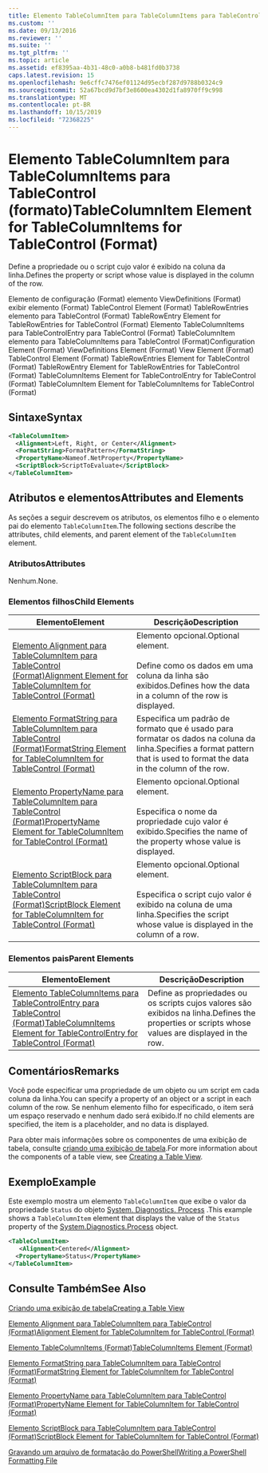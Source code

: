 ```yaml
---
title: Elemento TableColumnItem para TableColumnItems para TableControl (Format) | Microsoft Docs
ms.custom: ''
ms.date: 09/13/2016
ms.reviewer: ''
ms.suite: ''
ms.tgt_pltfrm: ''
ms.topic: article
ms.assetid: ef8395aa-4b31-48c0-a0b8-b481fd0b3738
caps.latest.revision: 15
ms.openlocfilehash: 9e6cffc7476ef01124d95ecbf287d9788b0324c9
ms.sourcegitcommit: 52a67bcd9d7bf3e8600ea4302d1fa8970ff9c998
ms.translationtype: MT
ms.contentlocale: pt-BR
ms.lasthandoff: 10/15/2019
ms.locfileid: "72368225"
---
```

# <a name="tablecolumnitem-element-for-tablecolumnitems-for-tablecontrol-format"></a><span data-ttu-id="0fb5a-102">Elemento TableColumnItem para TableColumnItems para TableControl (formato)</span><span class="sxs-lookup"><span data-stu-id="0fb5a-102">TableColumnItem Element for TableColumnItems for TableControl (Format)</span></span>

<span data-ttu-id="0fb5a-103">Define a propriedade ou o script cujo valor é exibido na coluna da linha.</span><span class="sxs-lookup"><span data-stu-id="0fb5a-103">Defines the property or script whose value is displayed in the column of the row.</span></span>

<span data-ttu-id="0fb5a-104">Elemento de configuração (Format) elemento ViewDefinitions (Format) exibir elemento (Format) TableControl Element (Format) TableRowEntries elemento para TableControl (Format) TableRowEntry Element for TableRowEntries for TableControl (Format) Elemento TableColumnItems para TableControlEntry para TableControl (Format) TableColumnItem elemento para TableColumnItems para TableControl (Format)</span><span class="sxs-lookup"><span data-stu-id="0fb5a-104">Configuration Element (Format) ViewDefinitions Element (Format) View Element (Format) TableControl Element (Format) TableRowEntries Element for TableControl (Format) TableRowEntry Element for TableRowEntries for TableControl (Format) TableColumnItems Element for TableControlEntry for TableControl (Format) TableColumnItem Element for TableColumnItems for TableControl (Format)</span></span>

## <a name="syntax"></a><span data-ttu-id="0fb5a-105">Sintaxe</span><span class="sxs-lookup"><span data-stu-id="0fb5a-105">Syntax</span></span>

```xml
<TableColumnItem>
  <Alignment>Left, Right, or Center</Alignment>
  <FormatString>FormatPattern</FormatString>
  <PropertyName>Nameof.NetProperty</PropertyName>
  <ScriptBlock>ScriptToEvaluate</ScriptBlock>
</TableColumnItem>
```

## <a name="attributes-and-elements"></a><span data-ttu-id="0fb5a-106">Atributos e elementos</span><span class="sxs-lookup"><span data-stu-id="0fb5a-106">Attributes and Elements</span></span>

<span data-ttu-id="0fb5a-107">As seções a seguir descrevem os atributos, os elementos filho e o elemento pai do elemento `TableColumnItem`.</span><span class="sxs-lookup"><span data-stu-id="0fb5a-107">The following sections describe the attributes, child elements, and parent element of the `TableColumnItem` element.</span></span>

### <a name="attributes"></a><span data-ttu-id="0fb5a-108">Atributos</span><span class="sxs-lookup"><span data-stu-id="0fb5a-108">Attributes</span></span>

<span data-ttu-id="0fb5a-109">Nenhum.</span><span class="sxs-lookup"><span data-stu-id="0fb5a-109">None.</span></span>

### <a name="child-elements"></a><span data-ttu-id="0fb5a-110">Elementos filhos</span><span class="sxs-lookup"><span data-stu-id="0fb5a-110">Child Elements</span></span>

|<span data-ttu-id="0fb5a-111">Elemento</span><span class="sxs-lookup"><span data-stu-id="0fb5a-111">Element</span></span>|<span data-ttu-id="0fb5a-112">Descrição</span><span class="sxs-lookup"><span data-stu-id="0fb5a-112">Description</span></span>|
|-------------|-----------------|
|[<span data-ttu-id="0fb5a-113">Elemento Alignment para TableColumnItem para TableControl (Format)</span><span class="sxs-lookup"><span data-stu-id="0fb5a-113">Alignment Element for TableColumnItem for TableControl (Format)</span></span>](./alignment-element-for-tablecolumnitem-for-tablecontrol-format.md)|<span data-ttu-id="0fb5a-114">Elemento opcional.</span><span class="sxs-lookup"><span data-stu-id="0fb5a-114">Optional element.</span></span><br /><br /> <span data-ttu-id="0fb5a-115">Define como os dados em uma coluna da linha são exibidos.</span><span class="sxs-lookup"><span data-stu-id="0fb5a-115">Defines how the data in a column of the row is displayed.</span></span>|
|[<span data-ttu-id="0fb5a-116">Elemento FormatString para TableColumnItem para TableControl (Format)</span><span class="sxs-lookup"><span data-stu-id="0fb5a-116">FormatString Element for TableColumnItem for TableControl (Format)</span></span>](./formatstring-element-for-tablecolumnitem-for-tablecontrol-format.md)|<span data-ttu-id="0fb5a-117">Especifica um padrão de formato que é usado para formatar os dados na coluna da linha.</span><span class="sxs-lookup"><span data-stu-id="0fb5a-117">Specifies a format pattern that is used to format the data in the column of the row.</span></span>|
|[<span data-ttu-id="0fb5a-118">Elemento PropertyName para TableColumnItem para TableControl (Format)</span><span class="sxs-lookup"><span data-stu-id="0fb5a-118">PropertyName Element for TableColumnItem for TableControl (Format)</span></span>](./propertyname-element-for-tablecolumnitem-for-tablecontrol-format.md)|<span data-ttu-id="0fb5a-119">Elemento opcional.</span><span class="sxs-lookup"><span data-stu-id="0fb5a-119">Optional element.</span></span><br /><br /> <span data-ttu-id="0fb5a-120">Especifica o nome da propriedade cujo valor é exibido.</span><span class="sxs-lookup"><span data-stu-id="0fb5a-120">Specifies the name of the property whose value is displayed.</span></span>|
|[<span data-ttu-id="0fb5a-121">Elemento ScriptBlock para TableColumnItem para TableControl (Format)</span><span class="sxs-lookup"><span data-stu-id="0fb5a-121">ScriptBlock Element for TableColumnItem for TableControl (Format)</span></span>](./scriptblock-element-for-tablecolumnitem-for-tablecontrol-format.md)|<span data-ttu-id="0fb5a-122">Elemento opcional.</span><span class="sxs-lookup"><span data-stu-id="0fb5a-122">Optional element.</span></span><br /><br /> <span data-ttu-id="0fb5a-123">Especifica o script cujo valor é exibido na coluna de uma linha.</span><span class="sxs-lookup"><span data-stu-id="0fb5a-123">Specifies the script whose value is displayed in the column of a row.</span></span>|

### <a name="parent-elements"></a><span data-ttu-id="0fb5a-124">Elementos pais</span><span class="sxs-lookup"><span data-stu-id="0fb5a-124">Parent Elements</span></span>

|<span data-ttu-id="0fb5a-125">Elemento</span><span class="sxs-lookup"><span data-stu-id="0fb5a-125">Element</span></span>|<span data-ttu-id="0fb5a-126">Descrição</span><span class="sxs-lookup"><span data-stu-id="0fb5a-126">Description</span></span>|
|-------------|-----------------|
|[<span data-ttu-id="0fb5a-127">Elemento TableColumnItems para TableControlEntry para TableControl (Format)</span><span class="sxs-lookup"><span data-stu-id="0fb5a-127">TableColumnItems Element for TableControlEntry for TableControl (Format)</span></span>](./tablecolumnitems-element-for-tablerowentry-for-tablecontrol-format.md)|<span data-ttu-id="0fb5a-128">Define as propriedades ou os scripts cujos valores são exibidos na linha.</span><span class="sxs-lookup"><span data-stu-id="0fb5a-128">Defines the properties or scripts whose values are displayed in the row.</span></span>|

## <a name="remarks"></a><span data-ttu-id="0fb5a-129">Comentários</span><span class="sxs-lookup"><span data-stu-id="0fb5a-129">Remarks</span></span>

<span data-ttu-id="0fb5a-130">Você pode especificar uma propriedade de um objeto ou um script em cada coluna da linha.</span><span class="sxs-lookup"><span data-stu-id="0fb5a-130">You can specify a property of an object or a script in each column of the row.</span></span> <span data-ttu-id="0fb5a-131">Se nenhum elemento filho for especificado, o item será um espaço reservado e nenhum dado será exibido.</span><span class="sxs-lookup"><span data-stu-id="0fb5a-131">If no child elements are specified, the item is a placeholder, and no data is displayed.</span></span>

<span data-ttu-id="0fb5a-132">Para obter mais informações sobre os componentes de uma exibição de tabela, consulte [criando uma exibição de tabela](./creating-a-table-view.md).</span><span class="sxs-lookup"><span data-stu-id="0fb5a-132">For more information about the components of a table view, see [Creating a Table View](./creating-a-table-view.md).</span></span>

## <a name="example"></a><span data-ttu-id="0fb5a-133">Exemplo</span><span class="sxs-lookup"><span data-stu-id="0fb5a-133">Example</span></span>

<span data-ttu-id="0fb5a-134">Este exemplo mostra um elemento `TableColumnItem` que exibe o valor da propriedade `Status` do objeto [System. Diagnostics. Process](/dotnet/api/System.Diagnostics.Process) .</span><span class="sxs-lookup"><span data-stu-id="0fb5a-134">This example shows a `TableColumnItem` element that displays the value of the `Status` property of the [System.Diagnostics.Process](/dotnet/api/System.Diagnostics.Process) object.</span></span>

```xml
<TableColumnItem>
   <Alignment>Centered</Alignment>
  <PropertyName>Status</PropertyName>
</TableColumnItem>

```

## <a name="see-also"></a><span data-ttu-id="0fb5a-135">Consulte Também</span><span class="sxs-lookup"><span data-stu-id="0fb5a-135">See Also</span></span>

[<span data-ttu-id="0fb5a-136">Criando uma exibição de tabela</span><span class="sxs-lookup"><span data-stu-id="0fb5a-136">Creating a Table View</span></span>](./creating-a-table-view.md)

[<span data-ttu-id="0fb5a-137">Elemento Alignment para TableColumnItem para TableControl (Format)</span><span class="sxs-lookup"><span data-stu-id="0fb5a-137">Alignment Element for TableColumnItem for TableControl (Format)</span></span>](./alignment-element-for-tablecolumnitem-for-tablecontrol-format.md)

[<span data-ttu-id="0fb5a-138">Elemento TableColumnItems (Format)</span><span class="sxs-lookup"><span data-stu-id="0fb5a-138">TableColumnItems Element (Format)</span></span>](./tablecolumnitems-element-for-tablerowentry-for-tablecontrol-format.md)

[<span data-ttu-id="0fb5a-139">Elemento FormatString para TableColumnItem para TableControl (Format)</span><span class="sxs-lookup"><span data-stu-id="0fb5a-139">FormatString Element for TableColumnItem for TableControl (Format)</span></span>](./formatstring-element-for-tablecolumnitem-for-tablecontrol-format.md)

[<span data-ttu-id="0fb5a-140">Elemento PropertyName para TableColumnItem para TableControl (Format)</span><span class="sxs-lookup"><span data-stu-id="0fb5a-140">PropertyName Element for TableColumnItem for TableControl (Format)</span></span>](./propertyname-element-for-tablecolumnitem-for-tablecontrol-format.md)

[<span data-ttu-id="0fb5a-141">Elemento ScriptBlock para TableColumnItem para TableControl (Format)</span><span class="sxs-lookup"><span data-stu-id="0fb5a-141">ScriptBlock Element for TableColumnItem for TableControl (Format)</span></span>](./scriptblock-element-for-tablecolumnitem-for-tablecontrol-format.md)

[<span data-ttu-id="0fb5a-142">Gravando um arquivo de formatação do PowerShell</span><span class="sxs-lookup"><span data-stu-id="0fb5a-142">Writing a PowerShell Formatting File</span></span>](./writing-a-powershell-formatting-file.md)
